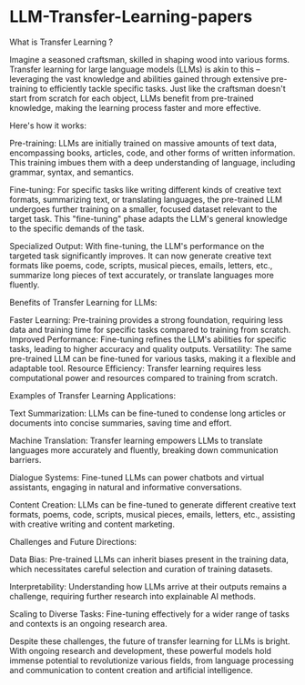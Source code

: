 # LLM-Transfer-Learning-papers

What is Transfer Learning ?

Imagine a seasoned craftsman, skilled in shaping wood into various forms. Transfer learning for large language models (LLMs) is akin to this – leveraging the vast knowledge and abilities gained through extensive pre-training to efficiently tackle specific tasks. Just like the craftsman doesn't start from scratch for each object, LLMs benefit from pre-trained knowledge, making the learning process faster and more effective.

Here's how it works:

Pre-training: LLMs are initially trained on massive amounts of text data, encompassing books, articles, code, and other forms of written information. This training imbues them with a deep understanding of language, including grammar, syntax, and semantics.

Fine-tuning: For specific tasks like writing different kinds of creative text formats, summarizing text, or translating languages, the pre-trained LLM undergoes further training on a smaller, focused dataset relevant to the target task. This "fine-tuning" phase adapts the LLM's general knowledge to the specific demands of the task.

Specialized Output: With fine-tuning, the LLM's performance on the targeted task significantly improves. It can now generate creative text formats like poems, code, scripts, musical pieces, emails, letters, etc., summarize long pieces of text accurately, or translate languages more fluently.

Benefits of Transfer Learning for LLMs:

Faster Learning: Pre-training provides a strong foundation, requiring less data and training time for specific tasks compared to training from scratch.
Improved Performance: Fine-tuning refines the LLM's abilities for specific tasks, leading to higher accuracy and quality outputs.
Versatility: The same pre-trained LLM can be fine-tuned for various tasks, making it a flexible and adaptable tool.
Resource Efficiency: Transfer learning requires less computational power and resources compared to training from scratch.


Examples of Transfer Learning Applications:

Text Summarization: 
LLMs can be fine-tuned to condense long articles or documents into concise summaries, saving time and effort.

Machine Translation: 
Transfer learning empowers LLMs to translate languages more accurately and fluently, breaking down communication barriers.

Dialogue Systems: 
Fine-tuned LLMs can power chatbots and virtual assistants, engaging in natural and informative conversations.

Content Creation: 
LLMs can be fine-tuned to generate different creative text formats, poems, code, scripts, musical pieces, emails, letters, etc., assisting with creative writing and content marketing.


Challenges and Future Directions:

Data Bias: 
Pre-trained LLMs can inherit biases present in the training data, which necessitates careful selection and curation of training datasets.

Interpretability: 
Understanding how LLMs arrive at their outputs remains a challenge, requiring further research into explainable AI methods.

Scaling to Diverse Tasks: 
Fine-tuning effectively for a wider range of tasks and contexts is an ongoing research area.

Despite these challenges, the future of transfer learning for LLMs is bright. With ongoing research and development, these powerful models hold immense potential to revolutionize various fields, from language processing and communication to content creation and artificial intelligence.
